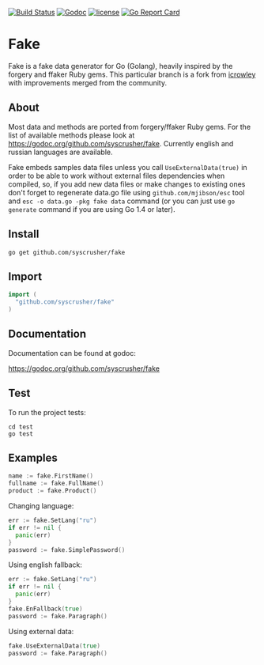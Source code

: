 [![Build Status](https://img.shields.io/travis/syscrusher/fake.svg?style=flat)](https://travis-ci.org/syscrusher/fake)
[![Godoc](http://img.shields.io/badge/godoc-reference-blue.svg?style=flat)](https://godoc.org/github.com/syscrusher/fake)
[![license](http://img.shields.io/badge/license-MIT-red.svg?style=flat)](https://raw.githubusercontent.com/syscrusher/fake/master/LICENSE)
[![Go Report Card](https://goreportcard.com/badge/github.com/syscrusher/fake)](https://goreportcard.com/report/github.com/syscrusher/fake)

Fake
====

Fake is a fake data generator for Go (Golang), heavily inspired by the forgery and ffaker Ruby gems.
This particular branch is a fork from [icrowley](https://github.com/icrowley/fake) with improvements merged from the community.

## About

Most data and methods are ported from forgery/ffaker Ruby gems.
For the list of available methods please look at https://godoc.org/github.com/syscrusher/fake.
Currently english and russian languages are available.

Fake embeds samples data files unless you call `UseExternalData(true)` in order to be able to work without external files dependencies when compiled, so, if you add new data files or make changes to existing ones don't forget to regenerate data.go file using `github.com/mjibson/esc` tool and `esc -o data.go -pkg fake data` command (or you can just use `go generate` command if you are using Go 1.4 or later).

## Install

```shell
go get github.com/syscrusher/fake
```

## Import

```go
import (
  "github.com/syscrusher/fake"
)
```

## Documentation

Documentation can be found at godoc:

https://godoc.org/github.com/syscrusher/fake

## Test
To run the project tests:

```shell
cd test
go test
```

## Examples

```go
name := fake.FirstName()
fullname := fake.FullName()
product := fake.Product()
```

Changing language:

```go
err := fake.SetLang("ru")
if err != nil {
  panic(err)
}
password := fake.SimplePassword()
```

Using english fallback:

```go
err := fake.SetLang("ru")
if err != nil {
  panic(err)
}
fake.EnFallback(true)
password := fake.Paragraph()
```

Using external data:

```go
fake.UseExternalData(true)
password := fake.Paragraph()
```